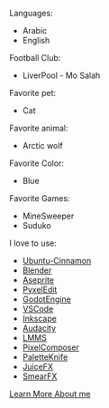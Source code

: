 Languages:

  - Arabic
  - English

Football Club:

  - LiverPool - Mo Salah

Favorite pet:

  - Cat

Favorite animal:

  - Arctic wolf

Favorite Color:

  - Blue

Favorite Games:

  - MineSweeper
  - Suduko

I love to use:

  - [Ubuntu-Cinnamon](https://ubuntucinnamon.org/)
  - [Blender](https://www.blender.org/)
  - [Aseprite](https://www.aseprite.org/)
  - [PyxelEdit](https://pyxeledit.com/)
  - [GodotEngine](https://godotengine.org/)
  - [VSCode](https://code.visualstudio.com/)
  - [Inkscape](https://inkscape.org/)
  - [Audacity](https://www.audacityteam.org/)
  - [LMMS](https://lmms.io/)
  - [PixelComposer](https://makham.itch.io/pixel-composer)
  - [PaletteKnife](https://zingot.itch.io/palette-knife)
  - [JuiceFX](https://codemanu.itch.io/juicefx)
  - [SmearFX](https://codemanu.itch.io/smear-fx)


[Learn More About me](https://gist.github.com/WhalesState/0d5f3d8c616ab2671e429047bde9baab)

